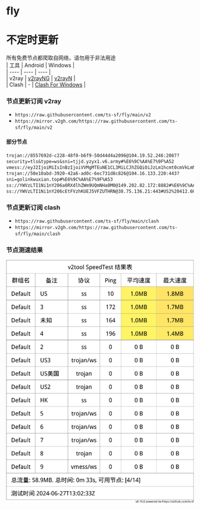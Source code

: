 # fly
# 不定时更新
所有免费节点都爬取自网络，请勿用于非法用途  
|  工具  | Android  | Windows  |  
|  ----  | ----   | ----  |  
| v2ray  | [v2rayNG](https://github.com/2dust/v2rayNG/releases) | [v2rayN](https://github.com/2dust/v2rayN/releases) |  
| Clash  | - | [Clash For Windows](https://github.com/2dust/clashN/releases) | 
  
### 节点更新订阅  v2ray
- `https://raw.githubusercontent.com/ts-sf/fly/main/v2`  
- `https://mirror.v2gh.com/https://raw.githubusercontent.com/ts-sf/fly/main/v2`  

#### 部分节点  
``` 
trojan://8557692d-c228-48f0-b6f9-50d44d4a2096@104.19.52.246:2087?security=tls&type=ws&sni=tjjd.yzyx1.v6.army#%E6%9C%AA%E7%9F%A52
vmess://eyJ2IjoiMiIsInBzIjoiVVMgMTEuNE1CL3MiLCJhZGQiOiJzLm1hcmt0cmVkLmNvbSIsInBvcnQiOiI0NDMiLCJpZCI6IjAzZmNjNjE4LWI5M2QtNjc5Ni02YWVkLThhMzhjOTc1ZDU4MSIsImFpZCI6IjAiLCJzY3kiOiJhdXRvIiwibmV0Ijoid3MiLCJ0eXBlIjoiIiwiaG9zdCI6ImF2ZWlyb3IuY29tIiwicGF0aCI6Ii9saW5rdndzIiwidGxzIjoidGxzIiwic25pIjoiYXZlaXJvci5jb20iLCJ0ZXN0X25hbWUiOiJVUyJ9
trojan://50e10abd-3920-42a6-ad0c-6ec731d8c826@104.16.133.220:443?sni=golinkwuxian.top#%E6%9C%AA%E7%9F%A53
ss://YWVzLTI1Ni1nY206a0RXdlhZWm9UQmNHa0M0@149.202.82.172:8882#%E6%9C%AA%E7%9F%A54%201.8MB%2Fs
ss://YWVzLTI1Ni1nY206cEtFVzhKUEJ5VFZUTHRN@38.75.136.21:443#US2%20412.6KB%2Fs
```
### 节点更新订阅  clash
- `https://raw.githubusercontent.com/ts-sf/fly/main/clash`  
- `https://mirror.v2gh.com/https://raw.githubusercontent.com/ts-sf/fly/main/clash`  

### 节点测速结果
![image](traffic.png)
